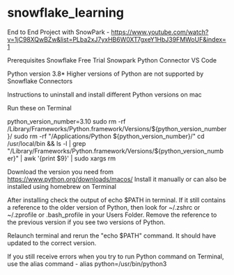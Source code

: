 # snowflake_learning

End to End Project with SnowPark - 
<https://www.youtube.com/watch?v=1jC98XQwBZw&list=PLba2xJ7yxHB6W0XT7gxeY1HbJ39FMWoUF&index=1>

Prerequisites
Snowflake Free Trial
Snowpark Python Connector
VS Code

Python version 3.8*
Higher versions of Python are not supported by Snowflake Connectors

Instructions to uninstall and install different Python versions on mac

Run these on Terminal

python_version_number=3.10
sudo rm -rf /Library/Frameworks/Python.framework/Versions/${python_version_number}/
sudo rm -rf "/Applications/Python ${python_version_number}/"
cd /usr/local/bin && ls -l | grep "/Library/Frameworks/Python.framework/Versions/${python_version_number}" | awk '{print $9}' | sudo xargs rm

Download the version you need from <https://www.python.org/downloads/macos/>
Install it manually or can also be installed using homebrew on Terminal

After installing check the output of 
echo $PATH
in terminal.
If it still contains a reference to the older version of Python, then look for ~/.zshrc or ~/.zprofile or .bash_profile in your Users Folder.
Remove the reference to the previous version if you see two versions of Python.

Relaunch terminal and rerun the "echo $PATH" command.
It should have updated to the correct version.

If you still receive errors when you try to run Python command on Terminal, use the alias command -
alias python=/usr/bin/python3
